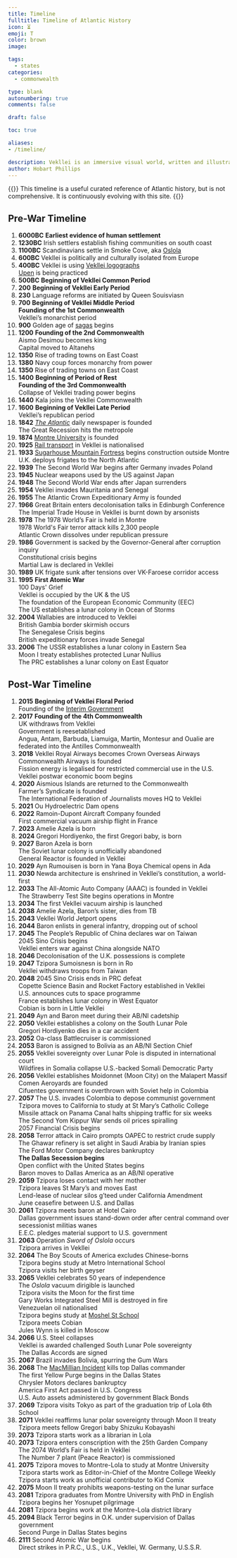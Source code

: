 ```yaml
---
title: Timeline
fulltitle: Timeline of Atlantic History
icon: ⏳
emoji: Τ
color: brown
image:

tags: 
  - states
categories:
  - commonwealth

type: blank
autonumbering: true
comments: false

draft: false

toc: true

aliases:
- /timeline/

description: Vekllei is an immersive visual world, written and illustrated by Hobart Phillips.
author: Hobart Phillips
---
```

{{<hint panel>}}
This timeline is a useful curated reference of Atlantic history, but is not comprehensive. It is continuously evolving with this site.
{{</hint>}}

## Pre-War Timeline
<section>
<ol class="timeline">
	<section>
		<li>
			<b>6000BC</b> 
			<span class="event">
				<b>Earliest evidence of human settlement</b>
			</span>
		</li>
		<li>
			<b>1230BC</b> 
			<span class="event">
				Irish settlers establish fishing communities on south coast
			</span>
		</li>
		<li>
			<b>1100BC</b> 
			<span class="event">
				Scandinavians settle in Smoke Cove, aka <a href="/lola/">Oslola</a>
			</span>
		</li>
		<li>
			<b>600BC</b> 
			<span class="event">
				Vekllei is politically and culturally isolated from Europe
			</span>
		</li>
		<li>
			<b>400BC</b> 
			<span class="event">
				Vekllei is using <a href="/utopia/culture/language/#topet">Vekllei logographs</a><br>
				<a href="/religion/">Upen</a> is being practiced
			</span>
		</li>
		<li>
			<b>500BC</b> 
			<span class="event">
				<b>Beginning of Vekllei Common Period</b>
			</span>
		</li>
		<li>
			<b>200</b> 
			<span class="event">
				<b>Beginning of Vekllei Early Period</b>
			</span>
		</li>
		<li>
			<b>230</b> 
			<span class="event">
				Language reforms are initiated by Queen Souisviasn
			</span>
		</li>
		<li>
			<b>700</b> 
			<span class="event">
				<b>Beginning of Vekllei Middle Period</b><br>
				<b>Founding of the 1st Commonwealth</b><br>
				Vekllei’s monarchist period
			</span>
		</li>
		<li>
			<b>900</b> 
			<span class="event">
				Golden age of <a href="/sagas/">sagas</a> begins
			</span>
		</li>
		<li>
			<b>1200</b> 
			<span class="event">
				<b>Founding of the 2nd Commonwealth</b><br>
				Aismo Desimou becomes king<br>
				Capital moved to Altanehs
			</span>
		</li>
		<li>
			<b>1350</b> 
			<span class="event">
				Rise of trading towns on East Coast
			</span>
		</li>
		<li>
			<b>1380</b> 
			<span class="event">
				Navy coup forces monarchy from power
			</span>
		</li>
		<li>
			<b>1350</b> 
			<span class="event">
				Rise of trading towns on East Coast
			</span>
		</li>
		<li>
			<b>1400</b> 
			<span class="event">
				<b>Beginning of Period of Rest</b><br>
				<b>Founding of the 3rd Commonwealth</b><br>
				Collapse of Vekllei trading power begins
			</span>
		</li>
		<li>
			<b>1440</b> 
			<span class="event">
				Kala joins the Vekllei Commonwealth
			</span>
		</li>
		<li>
			<b>1600</b> 
			<span class="event">
				<b>Beginning of Vekllei Late Period</b><br>
				Vekllei’s republican period
			</span>
		</li>
		<li>
			<b>1842</b> 
			<span class="event">
				<i><a href="/stories/vna/">The Atlantic</a></i> daily newspaper is founded<br>
				The Great Recession hits the metropole
			</span>
		</li>
		<li>
			<b>1874</b> 
			<span class="event">
				<a href="/stories/learning/">Montre University</a> is founded
			</span>
		</li>
		<li>
			<b>1925</b> 
			<span class="event">
				<a href="/rail/">Rail transport</a> in Vekllei is nationalised
			</span>
		</li>
		<li>
			<b>1933</b> 
			<span class="event">
				<a href="/stories/fortress/">Sugarhouse Mountain Fortress</a> begins construction outside Montre<br>
				U.K. deploys frigates to the North Atlantic
			</span>
		</li>
		<li>
			<b>1939</b> 
			<span class="event">
				The Second World War begins after Germany invades Poland
			</span>
		</li>
		<li>
			<b>1945</b> 
			<span class="event">
				Nuclear weapons used by the US against Japan
			</span>
		</li>
		<li>
			<b>1948</b> 
			<span class="event">
				The Second World War ends after Japan surrenders
			</span>
		</li>
		<li>
			<b>1954</b> 
			<span class="event">
				Vekllei invades Mauritania and Senegal
			</span>
		</li>
		<li>
			<b>1955</b> 
			<span class="event">
				The Atlantic Crown Expeditionary Army is founded
			</span>
		</li>
		<li>
			<b>1966</b> 
			<span class="event">
				Great Britain enters decolonisation talks in Edinburgh Conference
				The Imperial Trade House in Vekllei is burnt down by arsonists
			</span>
		</li>
		<li>
			<b>1978</b> 
			<span class="event">
				The 1978 World’s Fair is held in Montre<br>
				1978 World's Fair terror attack kills 2,300 people<br>
				Atlantic Crown dissolves under republican pressure
			</span>
		</li>
		<li>
			<b>1986</b> 
			<span class="event">
				Government is sacked by the Governor-General after corruption inquiry<br>
				Constitutional crisis begins<br>
				Martial Law is declared in Vekllei
			</span>
		</li>
		<li>
			<b>1989</b> 
			<span class="event">
				UK frigate sunk after tensions over VK-Faroese corridor access
			</span>
		</li>
		<li>
			<b>1995</b> 
			<span class="event">
				<b>First Atomic War</b><br>
				100 Days' Grief<br>
				Vekllei is occupied by the UK & the US<br>
				The foundation of the European Economic Community (EEC)<br>
				The US establishes a lunar colony in Ocean of Storms
			</span>
		</li>
		<li>
			<b>2004</b> 
			<span class="event">
				Wallabies are introduced to Vekllei<br>
				British Gambia border skirmish occurs<br>
				The Senegalese Crisis begins<br>
				British expeditionary forces invade Senegal 
			</span>
		</li>
		<li>
			<b>2006</b> 
			<span class="event">
				The USSR establishes a lunar colony in Eastern Sea<br>
				Moon I treaty establishes protected Lunar Nullius<br>
				The PRC establishes a lunar colony on East Equator
			</span>
		</li>
	</ol>
</section>

## Post-War Timeline

<ol class="timeline">
	<section>
		<li>
			<b>2015</b> 
			<span class="event"><b>Beginning of Vekllei Floral Period</b><br>
				Founding of the <a href="/interim/">Interim Government</a><br>
			</span>
		</li>
		<li>
			<b>2017</b> 
			<span class="event">
				<b>Founding of the 4th Commonwealth</b><br>
				UK withdraws from Vekllei<br>
				Government is reesetablished<br>
				Angua, Antam, Barbuda, Liamuiga, Martin, Montesur and Oualie are federated into the Antilles Commonwealth
			</span>
		</li>
		<li>
			<b>2018</b> 
			<span class="event">
				Vekllei Royal Airways becomes Crown Overseas Airways<br>
				Commonwealth Airways is founded<br>
				Fission energy is legalised for restricted commercial use in the U.S.<br>
				Vekllei postwar economic boom begins
			</span>
		</li>
		<li>
			<b>2020</b> 
			<span class="event">
				Aismious Islands are returned to the Commonwealth<br>
				Farmer’s Syndicate is founded<br>
				The International Federation of Journalists moves HQ to Vekllei
			</span>
		</li>
		<li>
			<b>2021</b> 
			<span class="event">
				Ou Hydroelectric Dam opens
			</span>
		</li>
		<li>
			<b>2022</b> 
			<span class="event">
				Ramoin-Dupont Aircraft Company founded<br>
				First commercial vacuum airship flight in France
			</span>
		</li>
		<li>
			<b>2023</b> 
			<span class="event">
				Amelie Azela is born
			</span>
		</li>
		<li>
			<b>2024</b> 
			<span class="event">
				Gregori Hordiyenko, the first Gregori baby, is born
			</span>
		</li>
		<li>
			<b>2027</b> 
			<span class="event">
				Baron Azela is born<br>
				The Soviet lunar colony is unofficially abandoned<br>
				General Reactor is founded in Vekllei
			</span>
		</li>
		<li>
			<b>2029</b> 
			<span class="event">
				Ayn Rumouisen is born in Yana
				Boya Chemical opens in Ada
			</span>
		</li>
		<li>
			<b>2030</b> 
			<span class="event">
				Newda architecture is enshrined in Vekllei’s constitution, a world-first
			</span>
		</li>
		<li>
			<b>2033</b> 
			<span class="event">
				The All-Atomic Auto Company (AAAC) is founded in Vekllei<br>
				The Strawberry Test Site begins operations in Montre
			</span>
		</li>
		<li>
			<b>2034</b> 
			<span class="event">
				The first Vekllei vacuum airship is launched
			</span>
		</li>
		<li>
			<b>2038</b> 
			<span class="event">
				Amelie Azela, Baron’s sister, dies from TB
			</span>
		</li>
		<li>
			<b>2043</b> 
			<span class="event">
				Vekllei World Jetport opens
			</span>
		</li>
		<li>
			<b>2044</b> 
			<span class="event">
				Baron enlists in general infantry, dropping out of school
			</span>
		</li>
		<li>
			<b>2045</b> 
			<span class="event">
				The People’s Republic of China declares war on Taiwan<br>
				2045 Sino Crisis begins<br>
				Vekllei enters war against China alongside NATO
			</span>
		</li>
		<li>
			<b>2046</b> 
			<span class="event">
				Decolonisation of the U.K. possessions is complete<br>
			</span>
		</li>
		<li>
			<b>2047</b> 
			<span class="event">
				Tzipora Sumoisnesn is born in Ro<br>
				Vekllei withdraws troops from Taiwan
			</span>
		</li>
		<li>
			<b>2048</b> 
			<span class="event">
				2045 Sino Crisis ends in PRC defeat<br>
				Copette Science Basin and Rocket Factory established in Vekllei<br>
				U.S. announces cuts to space programme<br>
				France establishes lunar colony in West Equator<br>
				Cobian is born in Little Vekllei<br>
			</span>
		</li>
		<li>
			<b>2049</b> 
			<span class="event">
				Ayn and Baron meet during their AB/NI cadetship
			</span>
		</li>
		<li>
			<b>2050</b> 
			<span class="event">
				Vekllei establishes a colony on the South Lunar Pole<br>
				Gregori Hordiyenko dies in a car accident
			</span>
		</li>
		<li>
			<b>2052</b> 
			<span class="event">
				Oa-class Battlecruiser is commissioned 
			</span>
		</li>
		<li>
			<b>2053</b> 
			<span class="event">
				Baron is assigned to Bolivia as an AB/NI Section Chief
			</span>
		</li>
		<li>
			<b>2055</b> 
			<span class="event">
				Vekllei sovereignty over Lunar Pole is disputed in international court<br>
				Wildfires in Somalia collapse U.S.-backed Somali Democratic Party
			</span>
		</li>
		<li>
			<b>2056</b> 
			<span class="event">
				Vekllei establishes Moidonnet (Moon City) on the Malapert Massif <br>
				Comen Aeroyards are founded<br>
				Cifuentes government is overthrown with Soviet help in Colombia
			</span>
		</li>
		<li>
			<b>2057</b> 
			<span class="event">
				The U.S. invades Colombia to depose communist government<br>
				Tzipora moves to California to study at St Mary’s Catholic College<br>
				Missile attack on Panama Canal halts shipping traffic for six weeks<br>
				The Second Yom Kippur War sends oil prices spiralling<br>
				2057 Financial Crisis begins
			</span>
		</li>
		<li>
			<b>2058</b> 
			<span class="event">
				Terror attack in Cairo prompts OAPEC to restrict crude supply<br> 
				The Ghawar refinery is set alight in Saudi Arabia by Iranian spies<br>
				The Ford Motor Company declares bankruptcy<br>
				<b>The Dallas Secession begins</b><br>
				Open conflict with the United States begins<br>
				Baron moves to Dallas America as an AB/NI operative<br>
			</span>
		</li>
		<li>
			<b>2059</b> 
			<span class="event">
				Tzipora loses contact with her mother<br>
				Tzipora leaves St Mary’s and moves East<br>
				Lend-lease of nuclear silos g’teed under California Amendment<br>
				June ceasefire between U.S. and Dallas<br>
			</span>
		</li>
		<li>
			<b>2061</b> 
			<span class="event">
				Tzipora meets baron at Hotel Cairo<br>
				Dallas government issues stand-down order after central command over secessionist militias wanes<br>
				E.E.C. pledges material support to U.S. government
			</span>
		</li>
		<li>
			<b>2063</b> 
			<span class="event">
				Operation <i>Sword of Oslola</i> occurs<br>
				Tzipora arrives in Vekllei
			</span>
		</li>
		<li>
			<b>2064</b> 
			<span class="event">
				The Boy Scouts of America excludes Chinese-borns<br>
				Tzipora begins study at Metro International School<br>
				Tzipora visits her birth geyser<br>
			</span>
		</li>
		<li>
			<b>2065</b> 
			<span class="event">
				Vekllei celebrates 50 years of independence<br>
				The <i>Oslola</i> vacuum dirigible is launched<br>
				Tzipora visits the Moon for the first time<br>
				Gary Works Integrated Steel Mill is destroyed in fire<br>
				Venezuelan oil nationalised<br>
				Tzipora begins study at <a href="/moshel/">Moshel St School</a><br>
				Tzipora meets Cobian<br>
				Jules Wynn is killed in Moscow 
			</span>
		</li>
		<li>
			<b>2066</b> 
			<span class="event">
				U.S. Steel collapses<br>
				Vekllei is awarded challenged South Lunar Pole sovereignty<br>
				The Dallas Accords are signed
			</span>
		</li>
		<li>
			<b>2067</b> 
			<span class="event">
				Brazil invades Bolivia, spurring the Gum Wars 
			</span>
		</li>
		<li>
			<b>2068</b> 
			<span class="event">
				The <a href="/stories/coup/">MacMillian Incident</a> kills top Dallas commander<br>
				The first Yellow Purge begins in the Dallas States<br>
				Chrysler Motors declares bankruptcy<br>
				America First Act passed in U.S. Congress<br>
				U.S. Auto assets administered by government Black Bonds
			</span>
		</li>
		<li>
			<b>2069</b> 
			<span class="event">
				Tzipora visits Tokyo as part of the graduation trip of Lola 6th School
			</span>
		</li>
		<li>
			<b>2071</b> 
			<span class="event">
				Vekllei reaffirms lunar polar sovereignty through Moon II treaty<br>
				Tzipora meets fellow Gregori baby Shizuku Kobayashi
			</span>
		</li>
		<li>
			<b>2073</b> 
			<span class="event">
				Tzipora starts work as a librarian in Lola
			</span>
		</li>
		<li>
			<b>2073</b> 
			<span class="event">
				Tzipora enters conscription with the 25th Garden Company<br>
				The 2074 World’s Fair is held in Vekllei<br>
				The Number 7 plant (Peace Reactor) is commissioned
			</span>
		</li>
		<li>
			<b>2075</b> 
			<span class="event">
				Tzipora moves to Montre-Lola to study at Montre University<br>
				Tzipora starts work as Editor-in-Chief of the Montre College Weekly<br>
				Tzipora starts work as unofficial contributor to Kid Comix
			</span>
		</li>
		<li>
			<b>2075</b> 
			<span class="event">
				Moon II treaty prohibits weapons-testing on the lunar surface
			</span>
		</li>
		<li>
			<b>2081</b> 
			<span class="event">
				Tzipora graduates from Montre University with PhD in English<br>
				Tzipora begins her Yosnupet pilgrimage 
			</span>
		</li>
		<li>
			<b>2081</b> 
			<span class="event">
				Tzipora begins work at the Montre-Lola district library
			</span>
		</li>
		<li>
			<b>2094</b> 
			<span class="event">
				Black Terror begins in O.K. under supervision of Dallas government<br>
				Second Purge in Dallas States begins 
			</span>
		</li>
		<li>
			<b>2111</b> 
			<span class="event">
				Second Atomic War begins<br>
				Direct strikes in P.R.C., U.S., U.K., Vekllei, W. Germany, U.S.S.R.
			</span>
		</li>
	</section>
</ol>
